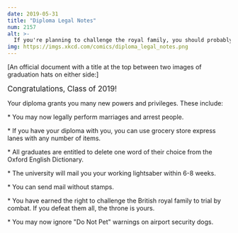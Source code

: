 ```yaml
---
date: 2019-05-31
title: "Diploma Legal Notes"
num: 2157
alt: >-
  If you're planning to challenge the royal family, you should probably wait 6-8 weeks, since a number of the younger ones have diplomas and Kate was actually on the varsity lightsaber team at St Andrews.
img: https://imgs.xkcd.com/comics/diploma_legal_notes.png
---
```

[An official document with a title at the top between two images of graduation hats on either side:]

<big>Congratulations, Class of 2019!</big>

Your diploma grants you many new powers and privileges. These include:

\* You may now legally perform marriages and arrest people.

\* If you have your diploma with you, you can use grocery store express lanes with any number of items.

\* All graduates are entitled to delete one word of their choice from the Oxford English Dictionary.

\* The university will mail you your working lightsaber within 6-8 weeks.

\* You can send mail without stamps.

\* You have earned the right to challenge the British royal family to trial by combat. If you defeat them all, the throne is yours.

\* You may now ignore "Do Not Pet" warnings on airport security dogs.